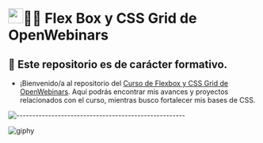 # <img src="https://raw.githubusercontent.com/MartinHeinz/MartinHeinz/master/wave.gif" width="30px" height="30px" />👨‍🚀 Flex Box y CSS Grid de OpenWebinars

## 📖 Este repositorio es de carácter formativo.

* ¡Bienvenido/a al repositorio del [Curso de Flexbox y CSS Grid de OpenWebinars](https://openwebinars.net/academia/portada/flexbox-css-grid/). Aquí podrás encontrar mis avances y proyectos relacionados con el curso, mientras busco fortalecer mis bases de CSS.

![-----------------------------------------------------](https://raw.githubusercontent.com/andreasbm/readme/master/assets/lines/rainbow.png)

![giphy](https://github.com/jpuentesdev/aprendiendo-javascript-midudev/assets/117676762/b65ac2c3-30de-4799-af6d-fb0d15e10f6d)
